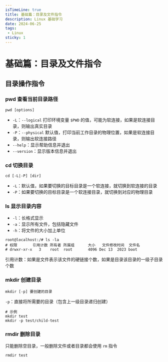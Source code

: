 ```yaml
---
isTimeLine: true
title: 基础篇：目录及文件指令
description: Linux 基础学习
date: 2024-06-25
tags:
 - Linux
sticky: 1
---
```


# 基础篇：目录及文件指令

## 目录操作指令

### pwd 查看当前目录路径

```shell
pwd [options]
```
- `-L`：`--logical` 打印环境变量 `$PWD` 的值，可能为软连接，如果是软连接目录，则输出真实目录
- `-P`：`--physical` 默认值，打印当前工作目录的物理位置，如果是软连接目录，则输出软连接路径
- `--help`：显示帮助信息并退出
- `--version`：显示版本信息并退出

### cd 切换目录

```shell
cd [-L|-P] [dir]
```
- `-L`：默认值，如果要切换的目标目录是一个软连接，就切换到软连接的目录
- `-P`：如果要切换的目标目录是一个软连接目录，就切换到对应的物理目录

### ls 显示目录内容

- `-l`：长格式显示
- `-a`：显示所有文件，包括隐藏文件
- `-h`：将文件的大小加上单位

```shell
root@localhost:/# ls -la
# 权限       引用计数 所有者 所属组      大小   文件修改时间  文件名
# drwxr-xr-x   3    root  root       4096 Dec 13  2023 boot
```
引用计数：如果是文件表示该文件的硬链接个数，如果是目录该目录的一级子目录个数

### mkdir 创建目录

```shell
mkdir [-p] 要创建的目录
```

`-p`：直接将所需要的目录（包含上一级目录递归创建）

```shell
# 示例
mkdir test
mkdir -p test/child-test
```

### rmdir 删除目录

只能删除空目录，一般删除文件或者目录都会使用 `rm` 指令

```shell
rmdir test
```